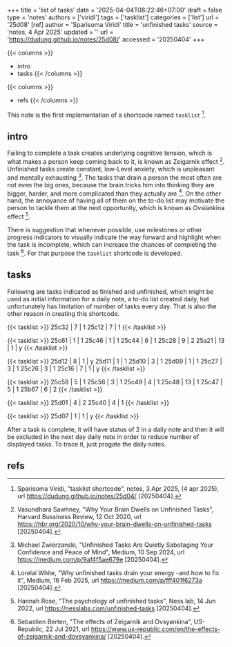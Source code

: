 +++
title = 'list of tasks'
date = '2025-04-04T08:22:46+07:00'
draft = false
type = 'notes'
authors = ['viridi']
tags = ['tasklist']
categories = ['list']
url = '25d08'
[ref]
author = 'Sparisoma Viridi'
title = 'unfinished tasks'
source = 'notes, 4 Apr 2025'
updated = ''
url = 'https://dudung.github.io/notes/25d08/'
accessed = '20250404'
+++

{{< columns >}}
+ intro
+ tasks
{{< /columns >}}

{{< columns >}}
+ refs
{{< /columns >}}

<!--more-->

This note is the first implementation of a shortcode named `tasklist` [^viridi_2025].


## intro
Failing to complete a task creates underlying cognitive tension, which is what makes a person keep coming back to it, is known as Zeigarnik effect [^sawhney_2020]. Unfinished tasks create constant, low-Level anxiety, which is unpleasant and mentally exhausting [^zwierzanski_2024]. The tasks that drain a person the most often are not even the big ones, because the brain tricks him into thinking they are bigger, harder, and more complicated than they actually are [^white_2025]. On the other hand, the annoyance of having all of them on the to-do list may motivate the person to tackle them at the next opportunity, which is known as Ovsiankina effect [^rose_2022].

There is suggestion that whenever possible, use milestones or other progress indicators to visually indicate the way forward and highlight when the task is incomplete, which can increase the chances of completing the task [^barten_2021]. For that purpose the `tasklist` shortcode is developed.


## tasks
Following are tasks indicated as finished and unfinished, which might be used as initial information for a daily note, a to-do list created daily, hat unfortunately has limitation of number of tasks every day. That is also the other reason in creating this shortcode.

{{< tasklist >}}
25c32 | 7 | 1
25c12 | 7 | 1 
{{< /tasklist >}}

{{< tasklist >}}
25c61 | 1 | 1
25c46 | 1 | 1
25c44 | 6 | 1
25c28 | 9 | 2
25a21 | 13 | 1 | y
{{< /tasklist >}}

{{< tasklist >}}
25d12 | 8 | 1 | y
25d11 | 1 | 1
25d10 | 3 | 1
25d09 | 1 | 1
25c27 | 3 | 1
25c26 | 3 | 1
25c16 | 7 | 1 | y
{{< /tasklist >}}

{{< tasklist >}}
25c58 | 5 | 1
25c56 | 3 | 1
25c49 | 4 | 1
25c48 | 13 | 1
25c47 | 5 | 1
25b67 | 6 | 2
{{< /tasklist >}}

{{< tasklist >}}
25d01 | 4 | 2
25c40 | 4 | 1
{{< /tasklist >}}

{{< tasklist >}}
25d07 | 1 | 1 | y
{{< /tasklist >}}

After a task is complete, it will have status of 2 in a daily note and then it will be excluded in the next day daily note in order to reduce number of displayed tasks. To trace it, just progate the daily notes.


## refs
[^barten_2021]: Sebastien Berten, "The effects of Zeigarnik and Ovsyankina", US-Republic, 22 Jul 2021, url https://www.ux-republic.com/en/the-effects-of-zeigarnik-and-dovsyankina/ [20250404].
[^rose_2022]: Hannah Rose, "The psychology of unfinished tasks", Ness lab, 14 Jun 2022, url https://nesslabs.com/unfinished-tasks [20250404].
[^sawhney_2020]: Vasundhara Sawhney, "Why Your Brain Dwells on Unfinished Tasks", Harvard Bussiness Review, 12 Oct 2020, url https://hbr.org/2020/10/why-your-brain-dwells-on-unfinished-tasks [20250404].
[^viridi_2025]: Sparisoma Viridi, "tasklist shortcode", notes, 3 Apr 2025, (4 apr 2025), url https://dudung.github.io/notes/25d04/ [20250404].
[^white_2025]: Lorelai White, "Why unfinished tasks drain your energy -and how to fix it", Medium, 16 Feb 2025, url https://medium.com/p/fff401f6273a [20250404].
[^zwierzanski_2024]: Michael Zwierzanski, "Unfinished Tasks Are Quietly Sabotaging Your Confidence and Peace of Mind", Medium, 10 Sep 2024, url https://medium.com/p/9af4f5ae679e [20250404].

